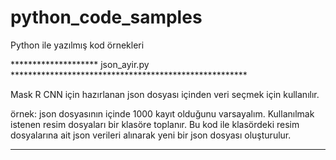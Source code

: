 # python_code_samples
Python ile yazılmış kod örnekleri


******************** json_ayir.py ******************************************************


Mask R CNN için hazırlanan json dosyası içinden veri seçmek için kullanılır.

örnek: json dosyasının içinde 1000 kayıt olduğunu varsayalım. Kullanılmak istenen resim dosyaları bir klasöre toplanır. Bu kod ile klasördeki resim dosyalarına ait json verileri alınarak yeni bir json dosyası oluşturulur.
****************************************************************************************
